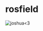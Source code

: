 # rosfield
![joshua<3](https://cdn.discordapp.com/attachments/970596210413019146/1227064286128635964/IMG_0982.gif?ex=66270bab&is=661496ab&hm=63094c2fd1af136dc7302af8dff67aed22e7c18dedfa727049bac1bda0eb1b69&)
